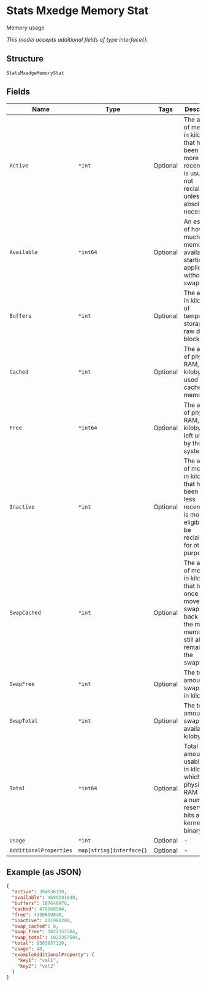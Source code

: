 
# Stats Mxedge Memory Stat

Memory usage

*This model accepts additional fields of type interface{}.*

## Structure

`StatsMxedgeMemoryStat`

## Fields

| Name | Type | Tags | Description |
|  --- | --- | --- | --- |
| `Active` | `*int` | Optional | The amount of memory, in kilobytes, that has been used more recently and is usually not reclaimed unless absolutely necessary. |
| `Available` | `*int64` | Optional | An estimate of how much memory is available for starting new applications, without swapping. |
| `Buffers` | `*int` | Optional | The amount, in kilobytes, of temporary storage for raw disk blocks. |
| `Cached` | `*int` | Optional | The amount of physical RAM, in kilobytes, used as cache memory. |
| `Free` | `*int64` | Optional | The amount of physical RAM, in kilobytes, left unused by the system |
| `Inactive` | `*int` | Optional | The amount of memory, in kilobytes, that has been used less recently and is more eligible to be reclaimed for other purposes. |
| `SwapCached` | `*int` | Optional | The amount of memory, in kilobytes, that has once been moved into swap, then back into the main memory, but still also remains in the swapfile. |
| `SwapFree` | `*int` | Optional | The total amount of swap free, in kilobytes. |
| `SwapTotal` | `*int` | Optional | The total amount of swap available, in kilobytes. |
| `Total` | `*int64` | Optional | Total amount of usable RAM, in kilobytes, which is physical RAM minus a number of reserved bits and the kernel binary code |
| `Usage` | `*int` | Optional | - |
| `AdditionalProperties` | `map[string]interface{}` | Optional | - |

## Example (as JSON)

```json
{
  "active": 394936320,
  "available": 4699291648,
  "buffers": 107646976,
  "cached": 478060544,
  "free": 4330659840,
  "inactive": 211980288,
  "swap_cached": 0,
  "swap_free": 1022357504,
  "swap_total": 1022357504,
  "total": 8365957120,
  "usage": 48,
  "exampleAdditionalProperty": {
    "key1": "val1",
    "key2": "val2"
  }
}
```

